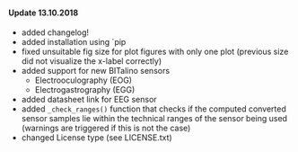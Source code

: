 #### Update 13.10.2018
- added changelog!
- added installation using `pip
- fixed unsuitable fig size for plot figures with only one plot (previous size did not visualize the x-label correctly)
- added support for new BITalino sensors
  - Electrooculography (EOG)
  - Electrogastrography (EGG)
- added datasheet link for EEG sensor
- added `_check_ranges()` function that checks if the computed converted sensor samples lie within the technical ranges of the sensor being used (warnings are triggered if this is not the case)
- changed License type (see LICENSE.txt)